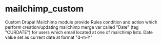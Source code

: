 # mailchimp_custom
Custom Drupal Mailchimp module provide Rules condition and action 
which perform creation/updating mailchimp merge var called "Date" (tag "CURDATE")
for users which email located at one of mailchimp lists.
Date value set as current date at format "d-m-Y"


